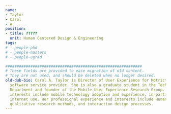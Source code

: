 ```yaml
---
name:
- Taylor
- Carol
- A
position:
- title: ?????
  unit: Human Centered Design & Engineering
tags:
# - people-phd
# - people-masters
# - people-ugrad

############################################################
# These fields are provided to ease migration of old content.
# They are not used, and should be deleted when no longer desired.
old-dub-bio: Carol A. Taylor is Director of User Experience for Motricty, a mobile
  software service provider. She is also a graduate student in the Technical Communications
  Department and founder of the Mobile User Experience Research Group. Her research
  interests include mobile technology adoption and experience, in particular mobile
  internet use. Her professional experience and interests include Human Computer Interaction,
  qualitative research methods, and interaction design processes.
---
```

